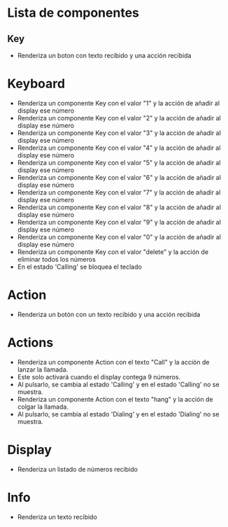 # Lista de componentes

## Key

- Renderiza un boton con texto recibido y una acción recibida

# Keyboard

- Renderiza un componente Key con el valor "1" y la acción de añadir al display ese número
- Renderiza un componente Key con el valor "2" y la acción de añadir al display ese número
- Renderiza un componente Key con el valor "3" y la acción de añadir al display ese número
- Renderiza un componente Key con el valor "4" y la acción de añadir al display ese número
- Renderiza un componente Key con el valor "5" y la acción de añadir al display ese número
- Renderiza un componente Key con el valor "6" y la acción de añadir al display ese número
- Renderiza un componente Key con el valor "7" y la acción de añadir al display ese número
- Renderiza un componente Key con el valor "8" y la acción de añadir al display ese número
- Renderiza un componente Key con el valor "9" y la acción de añadir al display ese número
- Renderiza un componente Key con el valor "0" y la acción de añadir al display ese número
- Renderiza un componente Key con el valor "delete" y la acción de eliminar todos los números
- En el estado 'Calling' se bloquea el teclado

# Action

- Renderiza un botón con un texto recibido y una acción recibida

# Actions

- Renderiza un componente Action con el texto "Call" y la acción de lanzar la llamada.
- Este solo activará cuando el display contega 9 números.
- Al pulsarlo, se cambia al estado 'Calling' y en el estado 'Calling' no se muestra.
- Renderiza un componente Action con el texto "hang" y la acción de colgar la llamada.
- Al pulsarlo, se cambia al estado 'Dialing' y en el estado 'Dialing' no se muestra.

# Display

- Renderiza un listado de números recibido

# Info

- Renderiza un texto recibido
